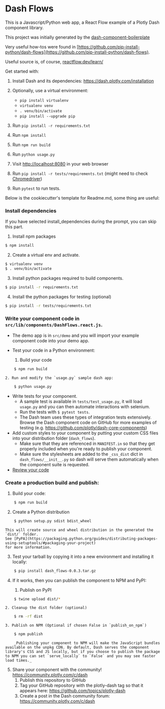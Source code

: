 # Dash Flows

This is a Javascript/Python web app, a React Flow example of a Plotly Dash component library.

This project was initially generated by the [dash-component-boilerplate](https://github.com/plotly/dash-component-boilerplate)

Very useful how-tos were found in [https://github.com/pip-install-python/dash-flows](https://github.com/pip-install-python/dash-flows).

Useful source is, of course, [reactflow.dev/learn/](https://reactflow.dev/learn/)

Get started with:

1. Install Dash and its dependencies: https://dash.plotly.com/installation
2. Optionally, use a virtual environment:
   - `pip install virtualenv`
   - `virtualenv venv`
   - `. venv/bin/activate`
   - `pip install --upgrade pip`
3. Run `pip install -r requirements.txt`
4. Run `npm install`
5. Run `npm run build`
6. Run `python usage.py`
7. Visit [http://localhost:8080](http://localhost:8080) in your web browser

8. Run `pip install -r tests/requirements.txt` (might need to check [Chromedriver](https://github.com/panchul/workspace/tree/main/doc/Selenium.md#chromedriver))
9. Run `pytest` to run tests.

Below is the cookiecutter's template for Readme.md, some thing are useful:

### Install dependencies

If you have selected install_dependencies during the prompt, you can skip this part.

1. Install npm packages

```bash
$ npm install
```
2. Create a virtual env and activate.

```bash
$ virtualenv venv
$ . venv/bin/activate
```

3. Install python packages required to build components.

```bash
$ pip install -r requirements.txt
```

4. Install the python packages for testing (optional)

```bash
$ pip install -r tests/requirements.txt
```

### Write your component code in `src/lib/components/DashFlows.react.js`.

- The demo app is in `src/demo` and you will import your example component code into your demo app.
- Test your code in a Python environment:

    1. Build your code
```bash
    $ npm run build
```
    2. Run and modify the `usage.py` sample dash app:

```bash
    $ python usage.py
```

- Write tests for your component.
    - A sample test is available in `tests/test_usage.py`, it will load `usage.py` and you can then automate interactions with selenium.
    - Run the tests with `$ pytest tests`.
    - The Dash team uses these types of integration tests extensively. Browse the Dash component code on GitHub for more examples of testing (e.g. https://github.com/plotly/dash-core-components)
- Add custom styles to your component by putting your custom CSS files into your distribution folder (`dash_flows`).
    - Make sure that they are referenced in `MANIFEST.in` so that they get properly included when you're ready to publish your component.
    - Make sure the stylesheets are added to the `_css_dist` dict in `dash_flows/__init__.py` so dash will serve them automatically when the component suite is requested.
- [Review your code](./review_checklist.md)

### Create a production build and publish:

1. Build your code:

```bash
    $ npm run build
```

2. Create a Python distribution

```bash
    $ python setup.py sdist bdist_wheel
```
    This will create source and wheel distribution in the generated the `dist/` folder.
    See [PyPA](https://packaging.python.org/guides/distributing-packages-using-setuptools/#packaging-your-project)
    for more information.

3. Test your tarball by copying it into a new environment and installing it locally:

```bash
    $ pip install dash_flows-0.0.3.tar.gz
```

4. If it works, then you can publish the component to NPM and PyPI:

    1. Publish on PyPI

```bash
    $ twine upload dist/*
```

    2. Cleanup the dist folder (optional)

```bash
    $ rm -rf dist
```

    3. Publish on NPM (Optional if chosen False in `publish_on_npm`)

```bash
    $ npm publish
```
        _Publishing your component to NPM will make the JavaScript bundles available on the unpkg CDN. By default, Dash serves the component library's CSS and JS locally, but if you choose to publish the package to NPM you can set `serve_locally` to `False` and you may see faster load times._

5. Share your component with the community! https://community.plotly.com/c/dash
    1. Publish this repository to GitHub
    2. Tag your GitHub repository with the plotly-dash tag so that it appears here: https://github.com/topics/plotly-dash
    3. Create a post in the Dash community forum: https://community.plotly.com/c/dash
